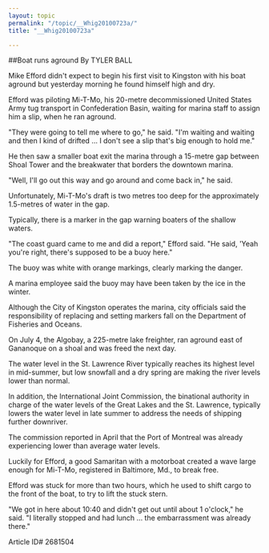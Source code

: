 ```yaml
---
layout: topic
permalink: "/topic/__Whig20100723a/"
title: "__Whig20100723a"

---
```


##Boat runs aground
By TYLER BALL

<div class="column2">

Mike Efford didn't expect to begin his first visit to Kingston with his boat aground but yesterday morning he found himself high and dry.

Efford was piloting Mi-T-Mo, his 20-metre decommissioned United States Army tug transport in Confederation Basin, waiting for marina staff to assign him a slip, when he ran aground.

"They were going to tell me where to go," he said. "I'm waiting and waiting and then I kind of drifted ... I don't see a slip that's big enough to hold me."

He then saw a smaller boat exit the marina through a 15-metre gap between Shoal Tower and the breakwater that borders the downtown marina.

"Well, I'll go out this way and go around and come back in," he said.

Unfortunately, Mi-T-Mo's draft is two metres too deep for the approximately 1.5-metres of water in the gap.

Typically, there is a marker in the gap warning boaters of the shallow waters.

"The coast guard came to me and did a report," Efford said. "He said, 'Yeah you're right, there's supposed to be a buoy here."

The buoy was white with orange markings, clearly marking the danger.

A marina employee said the buoy may have been taken by the ice in the winter.

Although the City of Kingston operates the marina, city officials said the responsibility of replacing and setting markers fall on the Department of Fisheries and Oceans.

On July 4, the Algobay, a 225-metre lake freighter, ran aground east of Gananoque on a shoal and was freed the next day.

The water level in the St. Lawrence River typically reaches its highest level in mid-summer, but low snowfall and a dry spring are making the river levels lower than normal.

In addition, the International Joint Commission, the binational authority in charge of the water levels of the Great Lakes and the St. Lawrence, typically lowers the water level in late summer to address the needs of shipping further downriver.

The commission reported in April that the Port of Montreal was already experiencing lower than average water levels.

Luckily for Efford, a good Samaritan with a motorboat created a wave large enough for Mi-T-Mo, registered in Baltimore, Md., to break free.

Efford was stuck for more than two hours, which he used to shift cargo to the front of the boat, to try to lift the stuck stern.

"We got in here about 10:40 and didn't get out until about 1 o'clock," he said. "I literally stopped and had lunch ... the embarrassment was already there."

</div>


Article ID# 2681504

